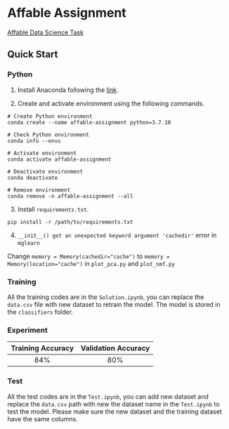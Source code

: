 # Affable Assignment

[Affable Data Science Task](https://beaffable.notion.site/Affable-Data-Science-Task-4bd49129d1b6404f8c96c098785a25d0)

## Quick Start

### Python

1. Install Anaconda following the [link](https://docs.anaconda.com/anaconda/install/index.html).

2. Create and activate environment using the following commands.
```
# Create Python environment
conda create --name affable-assignment python=3.7.10

# Check Python environment
conda info --envs

# Activate environment
conda activate affable-assignment

# Deactivate environment
conda deactivate

# Remove environment
conda remove -n affable-assignment --all
```

3. Install `requirements.txt`.
```
pip install -r /path/to/requirements.txt
```

4. `__init__() got an unexpected keyword argument 'cachedir'` error in `mglearn`

Change `memory = Memory(cachedir="cache")` to `memory = Memory(location="cache")` in `plot_pca.py` and `plot_nmf.py`

### Training

All the training codes are in the `Solution.ipynb`, you can replace the `data.csv` file with new dataset to retrain the model. The model is stored in the `classifiers` folder.

### Experiment
| Training Accuracy | Validation Accuracy |
| :----: | :----: |
| 84% | 80% |

### Test

All the test codes are in the `Test.ipynb`, you can add new dataset and replace the `data.csv` path with new the dataset name in the `Test.ipynb` to test the model. Please make sure the new dataset and the training dataset have the same columns.
